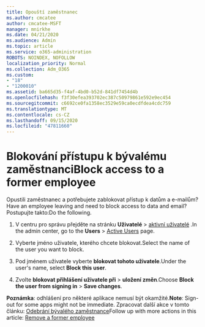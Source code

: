 ```yaml
---
title: Opouští zaměstnanec
ms.author: cmcatee
author: cmcatee-MSFT
manager: mnirkhe
ms.date: 04/21/2020
ms.audience: Admin
ms.topic: article
ms.service: o365-administration
ROBOTS: NOINDEX, NOFOLLOW
localization_priority: Normal
ms.collection: Adm_O365
ms.custom:
- "18"
- "1200010"
ms.assetid: ba665d35-f4af-4bd0-b52d-841df7454d4b
ms.openlocfilehash: f3f30efea393702ec387c50979861e592e9ec454
ms.sourcegitcommit: c6692ce0fa1358ec3529e59ca0ecdfdea4cdc759
ms.translationtype: MT
ms.contentlocale: cs-CZ
ms.lasthandoff: 09/15/2020
ms.locfileid: "47811660"
---
```

# <a name="block-access-to-a-former-employee"></a><span data-ttu-id="30a86-102">Blokování přístupu k bývalému zaměstnanci</span><span class="sxs-lookup"><span data-stu-id="30a86-102">Block access to a former employee</span></span>

<span data-ttu-id="30a86-103">Opustili zaměstnanec a potřebujete zablokovat přístup k datům a e-mailům?</span><span class="sxs-lookup"><span data-stu-id="30a86-103">Have an employee leaving and need to block access to data and email?</span></span> <span data-ttu-id="30a86-104">Postupujte takto:</span><span class="sxs-lookup"><span data-stu-id="30a86-104">Do the following.</span></span>
  
1. <span data-ttu-id="30a86-105">V centru pro správu přejděte na stránku **Uživatelé** \> [aktivní uživatelé](https://go.microsoft.com/fwlink/p/?linkid=834822) .</span><span class="sxs-lookup"><span data-stu-id="30a86-105">In the admin center, go to the **Users** \> [Active Users](https://go.microsoft.com/fwlink/p/?linkid=834822) page.</span></span>

2. <span data-ttu-id="30a86-106">Vyberte jméno uživatele, kterého chcete blokovat.</span><span class="sxs-lookup"><span data-stu-id="30a86-106">Select the name of the user you want to block.</span></span>

3. <span data-ttu-id="30a86-107">Pod jménem uživatele vyberte **blokovat tohoto uživatele**.</span><span class="sxs-lookup"><span data-stu-id="30a86-107">Under the user's name, select **Block this user**.</span></span>

4. <span data-ttu-id="30a86-108">Zvolte **blokovat přihlášení uživatele při** \> **uložení změn**.</span><span class="sxs-lookup"><span data-stu-id="30a86-108">Choose **Block the user from signing in** \> **Save changes**.</span></span>

<span data-ttu-id="30a86-109">**Poznámka**: odhlášení pro některé aplikace nemusí být okamžité.</span><span class="sxs-lookup"><span data-stu-id="30a86-109">**Note**: Sign-out for some apps might not be immediate.</span></span> <span data-ttu-id="30a86-110">Zpracovat další akce v tomto článku: [Odebrání bývalého zaměstnance](https://docs.microsoft.com/microsoft-365/admin/add-users/remove-former-employee)</span><span class="sxs-lookup"><span data-stu-id="30a86-110">Follow up with more actions in this article: [Remove a former employee](https://docs.microsoft.com/microsoft-365/admin/add-users/remove-former-employee)</span></span>